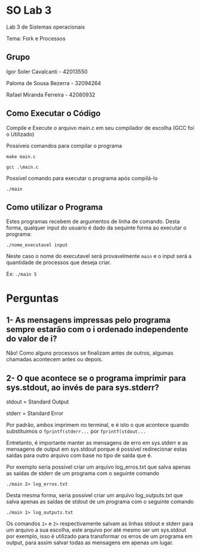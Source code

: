 # SO Lab 3
Lab 3 de Sistemas operacionais

Tema: Fork e Processos

## Grupo

Igor Soler Cavalcanti - 42013550

Paloma de Sousa Bezerra - 32094264

Rafael Miranda Ferreira - 42080932


## Como Executar o Código

Compile e Execute o arquivo main.c em seu compilador de escolha (GCC foi o Utilizado)

Possíveis comandos para compilar o programa

`make main.c`

`gcc .\main.c`

Possível comando para executar o programa após compilá-lo

`./main`

## Como utilizar o Programa

Estes programas recebem de argumentos de linha de comando. Desta forma, qualquer input do usuario é dado da sequinte forma ao executar o programa:

`./nome_executavel input`

Neste caso o nome do executavel será provavelmente `main` e o input será a quantidade de processos que deseja criar.

Ex: `./main 5`

# Perguntas

## 1- As mensagens impressas pelo programa sempre estarão com o i ordenado independente do valor de i?

Não! Como alguns processos se finalizam antes de outros, algumas chamadas acontecem antes ou depois.

## 2- O que acontece se o programa imprimir para sys.stdout, ao invés de para sys.stderr?

stdout = Standard Output

stderr = Standard Error

Por padrão, ambos imprimem no terminal, e é isto o que acontece quando substituimos o `fprintf(stderr...` por `fprintf(stdout...`

Entretanto, é importante manter as mensagens de erro em sys.stderr e as mensagens de output em sys.stdout porque é possível redirecionar estas saídas para outro arquivo com base no tipo de saída que é. 

Por exemplo seria possível criar um arquivo log_erros.txt que salva apenas as saídas de stderr de um programa com o seguinte comando

`./main 2> log_erros.txt`

Desta mesma forma, seria possível criar um arquivo log_outputs.txt que salva apenas as saídas de stdout de um programa com o seguinte comando

`./main 1> log_outputs.txt`

Os comandos `1>` e `2>` respectivamente salvam as linhas stdout e stderr para um arquivo a sua escolha, este arquivo por até mesmo ser um sys.stdout por exemplo, isso é utilizado para transformar os erros de um programa em output, para assim salvar todas as mensagens em apenas um lugar.

